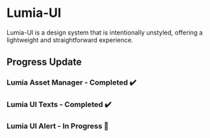 # Lumia-UI
Lumia-UI is a design system that is intentionally unstyled, offering a lightweight and straightforward experience.

## Progress Update

### Lumia Asset Manager - Completed ✔️

### Lumia UI Texts - Completed ✔️

### Lumia UI Alert - In Progress 🚧




